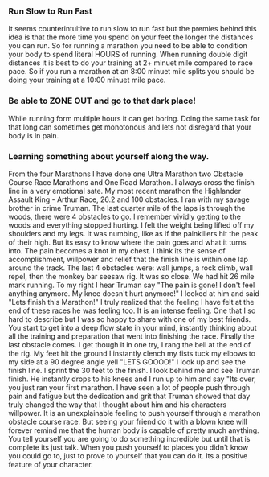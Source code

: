 ### Run Slow to Run Fast

It seems counterintuitive to run slow to run fast but the premies  behind this idea is that the more time you spend on your feet the longer the distances you can run. So for running a marathon you need to be able to condition your body to spend literal HOURS of running. When running double digit distances it is best to do your training at 2+ minuet mile compared to race pace. So if you run a marathon at an 8:00 minuet mile splits you should be doing your training at a 10:00 minuet mile pace. 

### Be able to ZONE OUT and go to that dark place!

While running form multiple hours it can get boring. Doing the same task for that long can sometimes get monotonous and lets not disregard that your body is in pain. 


### Learning something about yourself along the way. 

From the four Marathons I have done one Ultra Marathon two Obstacle Course Race Marathons and One Road Marathon. I always cross the finish line in a very emotional sate. My most recent marathon the Highlander Assault King - Arthur Race, 26.2 and 100 obstacles. I ran with my savage brother in crime Truman. The last quarter mile of the laps is through the woods, there were 4 obstacles to go. I remember vividly getting to the woods and everything stopped hurting. I felt the weight being lifted off my shoulders and my legs. It was numbing, like as if the painkillers hit the peak of their high. But its easy to know where the pain goes and what it turns into. The pain becomes a knot in my chest. I think its the sense of accomplishment, willpower and relief that the finish line is within one lap around the track. The last 4 obstacles were: wall jumps, a rock climb, wall repel, then the monkey bar seesaw rig. It was so close. We had hit 26 mile mark running. To my right I hear Truman say "The pain is gone! I don't feel anything anymore. My knee doesn't hurt anymore!" I looked at him and said "Lets finish this Marathon!" I truly realized that the feeling I have felt at the end of these races he was feeling too. It is an intense feeling. One that I so hard to describe but I was so happy to share with one of my best friends. You start to get into a deep flow state in your mind, instantly thinking about all the training and preparation that went into finishing the race. Finally the last obstacle comes. I get though it in one try, I rang the bell at the end of the rig. My feet hit the ground I instantly clench my fists tuck my elbows to my side at a 90 degree angle yell "LETS GOOOO!" I look up and see the finish line. I sprint the 30 feet to the finish. I look behind me and see Truman finish. He instantly drops to his knees and I run up to him and say "Its over, you just ran your first marathon. I have seen a lot of people push through pain and fatigue but the dedication and grit that Truman showed that day truly changed the way that I thought about him and his characters willpower. It is an unexplainable feeling to push yourself through a marathon obstacle course race. But seeing your friend do it with a blown knee will forever remind me that the human body is capable of pretty much anything. You tell yourself you are going to do something incredible but until that is complete its just talk. When you push yourself to places you didn't know you could go to, just to prove to yourself that you can do it. Its a positive feature of your character. 

